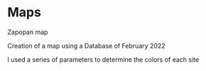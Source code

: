 # Maps
Zapopan map 

Creation of a map using a Database of February 2022

I used a series of parameters to determine the colors of each site
